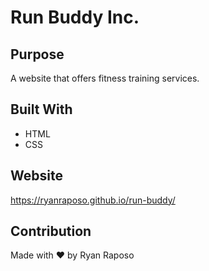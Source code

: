 # Run Buddy Inc.

## Purpose
A website that offers fitness training services.

## Built With
* HTML
* CSS

## Website
https://ryanraposo.github.io/run-buddy/

## Contribution
Made with ❤️ by Ryan Raposo